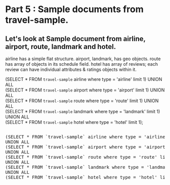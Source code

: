 # Part 5 : Sample documents from travel-sample.

## Let's look at Sample document from airline, airport, route, landmark and hotel.

airline has a simple flat structure.
airport, landmark, has geo objects.
route has array of objects in its schedule field.
hotel has array of reviews; each review can have individual attributes & ratings objects within it.


 
(SELECT * FROM `travel-sample` airline where type = 'airline' limit 1)
UNION ALL  
(SELECT * FROM `travel-sample` airport where type = 'airport' limit 1)
UNION ALL  
(SELECT * FROM `travel-sample` route where type = 'route' limit 1)
UNION ALL  
(SELECT * FROM `travel-sample` landmark where type = 'landmark' limit 1)
UNION ALL  
(SELECT * FROM `travel-sample` hotel where type = 'hotel' limit 1);

<pre id="example"> 
(SELECT * FROM `travel-sample` airline where type = 'airline' limit 1)
UNION ALL  
(SELECT * FROM `travel-sample` airport where type = 'airport' limit 1)
UNION ALL  
(SELECT * FROM `travel-sample` route where type = 'route' limit 1)
UNION ALL  
(SELECT * FROM `travel-sample` landmark where type = 'landmark' limit 1)
UNION ALL  
(SELECT * FROM `travel-sample` hotel where type = 'hotel' limit 1);
</pre>
